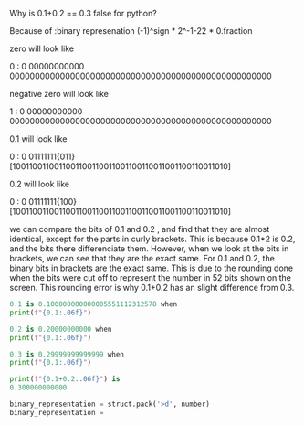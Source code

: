 Why is 0.1+0.2 == 0.3 false for python?

Because of :binary represenation 
(-1)^sign * 2^-1-22 * 0.fraction

zero will look like

0 : 0 00000000000 0000000000000000000000000000000000000000000000000000

negative zero will look like

1 : 0 00000000000 0000000000000000000000000000000000000000000000000000

0.1 will look like

0 : 0 01111111{011} [1001100110011001100110011001100110011001100110011010]

0.2 will look like

0 : 0 01111111{100} [1001100110011001100110011001100110011001100110011010]

we can compare the bits of 0.1 and 0.2 , and find that they are almost identical, except for the parts in curly brackets.
This is because 0.1*2 is 0.2, and the bits there differenciate them. However, when we look at the bits in brackets, we can see that they are the exact same.
For 0.1 and 0.2, the binary bits in brackets are the exact same. This is due to the rounding done when the bits were cut off to represent the number in 52 bits shown on the screen.
This rounding error is why 0.1+0.2 has an slight difference from 0.3. 

```py
0.1 is 0.100000000000005551112312578 when 
print(f"{0.1:.06f}")

0.2 is 0.20000000000 when 
print(f"{0.1:.06f}")

0.3 is 0.29999999999999 when 
print(f"{0.1:.06f}")

print(f"{0.1+0.2:.06f}") is
0.300000000000

binary_representation = struct.pack('>d', number)
binary_representation = 

```
